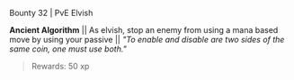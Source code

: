 Bounty 32 | PvE Elvish

**Ancient Algorithm**
|| As elvish, stop an enemy from using a mana based move by using your passive ||
*"To enable and disable are two sides of the same coin, one must use both."*
> Rewards: 50 xp
